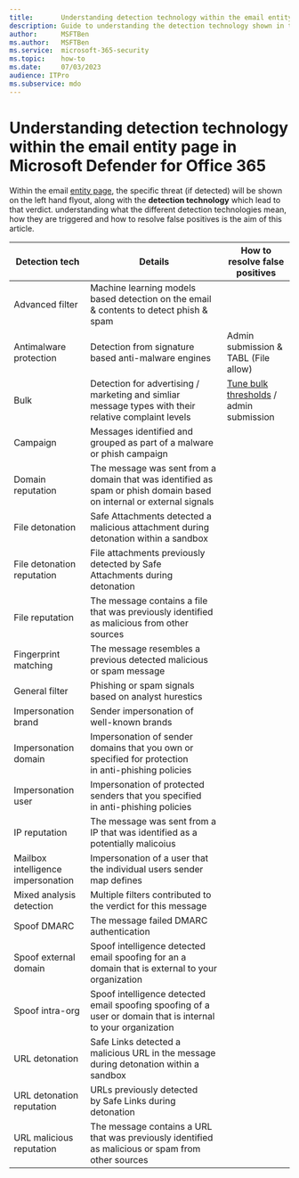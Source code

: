 ```yaml
---
title:       Understanding detection technology within the email entity page in Microsoft Defender for Office 365
description: Guide to understanding the detection technology shown in the email entity page within Microsoft Defender for Office 365
author:      MSFTBen
ms.author:   MSFTBen 
ms.service:  microsoft-365-security
ms.topic:    how-to
ms.date:     07/03/2023
audience: ITPro
ms.subservice: mdo
---
```


# Understanding detection technology within the email entity page in Microsoft Defender for Office 365

Within the email [entity page](/microsoft-365/security/office-365-security/mdo-email-entity-page), the specific threat (if detected) will be shown on the left hand flyout, along with the **detection technology** which lead to that verdict. understanding what the different detection technologies mean, how they are triggered and how to resolve false positives is the aim of this article.

|Detection tech|Details|How to resolve false positives|
| -------- | -------- | -------- |
|Advanced filter|Machine learning models based detection on the email & contents to detect phish & spam|
|Antimalware protection|Detection from signature based anti-malware engines|Admin submission & TABL (File allow)|
|Bulk|Detection for advertising / marketing and simliar message types with their relative complaint levels|[Tune bulk thresholds](/microsoft-365/security/office-365-security/step-by-step-guides/tune-bulk-mail-filtering-walkthrough) / admin submission|
|Campaign|Messages identified and grouped as part of a malware or phish campaign||
|Domain reputation|The message was sent from a domain that was identified as spam or phish domain based on internal or external signals||
|File detonation|Safe Attachments detected a malicious attachment during detonation within a sandbox||
|File detonation reputation|File attachments previously detected by Safe Attachments during detonation||
|File reputation|The message contains a file that was previously identified as malicious from other sources||
|Fingerprint matching|The message resembles a previous detected malicious or spam message||
|General filter|Phishing or spam signals based on analyst hurestics||
|Impersonation brand|Sender impersonation of well-known brands||
|Impersonation domain|Impersonation of sender domains that you own or specified for protection in anti-phishing policies||
|Impersonation user|Impersonation of protected senders that you specified in anti-phishing policies||
|IP reputation|The message was sent from a IP that was identified as a potentially malicoius||
|Mailbox intelligence impersonation|Impersonation of a user that the individual users sender map defines||
|Mixed analysis detection|Multiple filters contributed to the verdict for this message||
|Spoof DMARC|The message failed DMARC authentication||
|Spoof external domain|Spoof intelligence detected email spoofing for an a domain that is external to your organization||
|Spoof intra-org|Spoof intelligence detected email spoofing spoofing of a user or domain that is internal to your organization||
|URL detonation|Safe Links detected a malicious URL in the message during detonation within a sandbox||
|URL detonation reputation|URLs previously detected by Safe Links during detonation||
|URL malicious reputation|The message contains a URL that was previously identified as malicious or spam from other sources||


